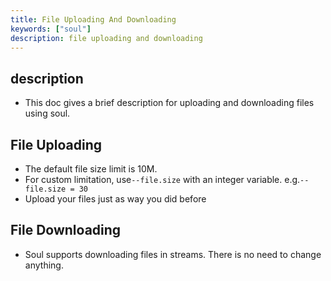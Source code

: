 ```yaml
---
title: File Uploading And Downloading
keywords: ["soul"]
description: file uploading and downloading
---
```


## description

* This doc gives a brief description for uploading and downloading files using soul.

## File Uploading

* The default file size limit is 10M.
* For custom limitation, use`--file.size` with an integer variable. e.g.`--file.size = 30`
* Upload your files just as way you did before

## File Downloading

* Soul supports downloading files in streams. There is no need to change anything.
